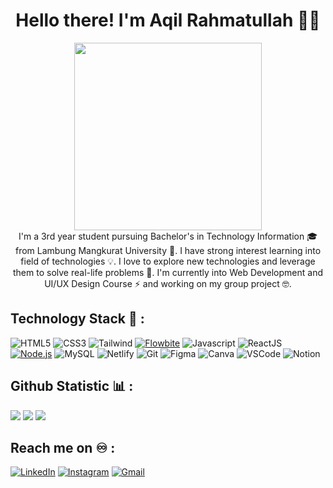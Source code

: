 <div align="center">
  <h1>Hello there! I'm Aqil Rahmatullah 🤩🌱</h1>
</div>

<div id="header" align="center">
  <img src="https://media.giphy.com/media/v1.Y2lkPTc5MGI3NjExb2JkejMwa2l5MGlxZng1bzBlejBrdjNtMWlobjA0YXN0MnlwNmQwZCZlcD12MV9pbnRlcm5hbF9naWZfYnlfaWQmY3Q9cw/gjrYDwbjnK8x36xZIO/giphy.gif" width="300"/>
</div>

</div>
<div id="intro" align="center">  I'm a 3rd year student pursuing Bachelor's in Technology Information 🎓 from Lambung Mangkurat University 🏫. I have strong interest learning into field of technologies 💡. I love to explore new technologies and leverage them to solve real-life problems 🤩. I'm currently into Web Development and UI/UX Design Course ⚡ and working on my group project 🤓.
</div>

## Technology Stack 🔨 :
![HTML5](https://img.shields.io/badge/-HTML5-E34F26?style=for-the-badge&logo=html5&logoColor=white)
![CSS3](https://img.shields.io/badge/-CSS3-1572B6?style=for-the-badge&logo=css3)
![Tailwind](https://img.shields.io/badge/TailwindCSS-06B6D4?style=for-the-badge&logo=tailwindcss&logoColor=white)
[![Flowbite](https://img.shields.io/badge/Flowbite-0C7B93.svg?style=for-the-badge&logo=tailwindcss&logoColor=white)](https://flowbite.com/)
![Javascript](https://img.shields.io/badge/JavaScript-F7DF1E.svg?style=for-the-badge&logo=javascript&logoColor=white)
![ReactJS](https://img.shields.io/badge/-ReactJS-%2361DAFB?style=for-the-badge&logo=react&logoColor=white)
[![Node.js](https://img.shields.io/badge/Node.js-43853D.svg?style=for-the-badge&logo=node.js&logoColor=white)](https://nodejs.org/)
![MySQL](https://img.shields.io/badge/MySQL-005C84?style=for-the-badge&logo=mysql&logoColor=white)
![Netlify](https://img.shields.io/badge/Netlify-06B6D4?style=for-the-badge&logo=netlify&logoColor=white)
![Git](https://img.shields.io/badge/GIT-E44C30?style=for-the-badge&logo=git&logoColor=white)
![Figma](https://img.shields.io/badge/Figma-F24E1E?style=for-the-badge&logo=figma&logoColor=white)
![Canva](https://img.shields.io/badge/Canva-%2300C4CC.svg?style=for-the-badge&logo=Canva&logoColor=white)
![VSCode](https://img.shields.io/badge/Visual_Studio_Code-0078D4?style=for-the-badge&logo=visual%20studio%20code&logoColor=white)
![Notion](https://img.shields.io/badge/Notion-000000?style=for-the-badge&logo=notion&logoColor=white)

## Github Statistic 📊 :
![](https://github-readme-stats.vercel.app/api?username=Cammiex&theme=tokyonight&hide_border=false&include_all_commits=false&count_private=false)
![](https://github-readme-streak-stats.herokuapp.com/?user=Cammiex&theme=tokyonight&hide_border=false)
[![](https://github-readme-stats.vercel.app/api/top-langs/?username=Cammiex&layout=compact&theme=tokyonight)](https://github.com/Cammiex)

## Reach me on ♾️ :
[![LinkedIn](https://img.shields.io/badge/LinkedIn-%230077B5.svg?style=for-the-badge&logo=linkedin&logoColor=white)](https://www.linkedin.com/in/aqil-rahmatullah/) 
[![Instagram](https://img.shields.io/badge/Instagram-%23E4405F.svg?style=for-the-badge&logo=instagram&logoColor=white)](https://instagram.com/aqilraa_)
[![Gmail](https://img.shields.io/badge/Gmail-EA4335.svg?style=for-the-badge&logo=gmail&logoColor=white)](mailto:aqilr54@gmail.com)






<!--
**Cammiex/Cammiex** is a ✨ _special_ ✨ repository because its `README.md` (this file) appears on your GitHub profile.

Here are some ideas to get you started:

- 🔭 I’m currently working on ...
- 🌱 I’m currently learning ...
- 👯 I’m looking to collaborate on ...
- 🤔 I’m looking for help with ...
- 💬 Ask me about ...
- 📫 How to reach me: ...
- 😄 Pronouns: ...
- ⚡ Fun fact: ...
-->
